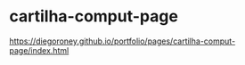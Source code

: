 # cartilha-comput-page

https://diegoroney.github.io/portfolio/pages/cartilha-comput-page/index.html
